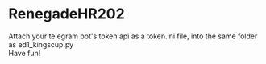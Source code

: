 # RenegadeHR202
Attach your telegram bot's token api as a token.ini file, into the same folder as ed1_kingscup.py <br>
Have fun!
